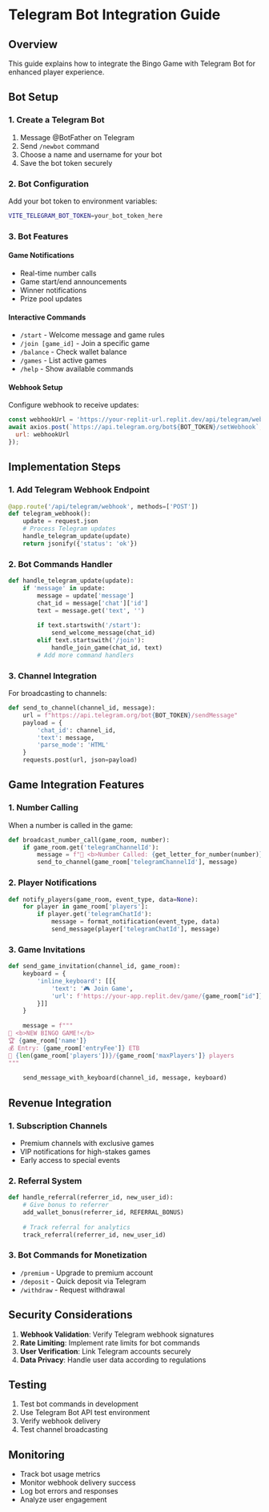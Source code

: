 
# Telegram Bot Integration Guide

## Overview
This guide explains how to integrate the Bingo Game with Telegram Bot for enhanced player experience.

## Bot Setup

### 1. Create a Telegram Bot
1. Message @BotFather on Telegram
2. Send `/newbot` command
3. Choose a name and username for your bot
4. Save the bot token securely

### 2. Bot Configuration
Add your bot token to environment variables:
```bash
VITE_TELEGRAM_BOT_TOKEN=your_bot_token_here
```

### 3. Bot Features

#### Game Notifications
- Real-time number calls
- Game start/end announcements
- Winner notifications
- Prize pool updates

#### Interactive Commands
- `/start` - Welcome message and game rules
- `/join [game_id]` - Join a specific game
- `/balance` - Check wallet balance
- `/games` - List active games
- `/help` - Show available commands

#### Webhook Setup
Configure webhook to receive updates:
```javascript
const webhookUrl = 'https://your-replit-url.replit.dev/api/telegram/webhook';
await axios.post(`https://api.telegram.org/bot${BOT_TOKEN}/setWebhook`, {
  url: webhookUrl
});
```

## Implementation Steps

### 1. Add Telegram Webhook Endpoint
```python
@app.route('/api/telegram/webhook', methods=['POST'])
def telegram_webhook():
    update = request.json
    # Process Telegram updates
    handle_telegram_update(update)
    return jsonify({'status': 'ok'})
```

### 2. Bot Commands Handler
```python
def handle_telegram_update(update):
    if 'message' in update:
        message = update['message']
        chat_id = message['chat']['id']
        text = message.get('text', '')
        
        if text.startswith('/start'):
            send_welcome_message(chat_id)
        elif text.startswith('/join'):
            handle_join_game(chat_id, text)
        # Add more command handlers
```

### 3. Channel Integration
For broadcasting to channels:
```python
def send_to_channel(channel_id, message):
    url = f"https://api.telegram.org/bot{BOT_TOKEN}/sendMessage"
    payload = {
        'chat_id': channel_id,
        'text': message,
        'parse_mode': 'HTML'
    }
    requests.post(url, json=payload)
```

## Game Integration Features

### 1. Number Calling
When a number is called in the game:
```python
def broadcast_number_call(game_room, number):
    if game_room.get('telegramChannelId'):
        message = f"🎯 <b>Number Called: {get_letter_for_number(number)}-{number}</b>"
        send_to_channel(game_room['telegramChannelId'], message)
```

### 2. Player Notifications
```python
def notify_players(game_room, event_type, data=None):
    for player in game_room['players']:
        if player.get('telegramChatId'):
            message = format_notification(event_type, data)
            send_message(player['telegramChatId'], message)
```

### 3. Game Invitations
```python
def send_game_invitation(channel_id, game_room):
    keyboard = {
        'inline_keyboard': [[{
            'text': '🎮 Join Game',
            'url': f'https://your-app.replit.dev/game/{game_room["id"]}'
        }]]
    }
    
    message = f"""
🎯 <b>NEW BINGO GAME!</b>
🏆 {game_room['name']}
💰 Entry: {game_room['entryFee']} ETB
👥 {len(game_room['players'])}/{game_room['maxPlayers']} players
"""
    
    send_message_with_keyboard(channel_id, message, keyboard)
```

## Revenue Integration

### 1. Subscription Channels
- Premium channels with exclusive games
- VIP notifications for high-stakes games
- Early access to special events

### 2. Referral System
```python
def handle_referral(referrer_id, new_user_id):
    # Give bonus to referrer
    add_wallet_bonus(referrer_id, REFERRAL_BONUS)
    
    # Track referral for analytics
    track_referral(referrer_id, new_user_id)
```

### 3. Bot Commands for Monetization
- `/premium` - Upgrade to premium account
- `/deposit` - Quick deposit via Telegram
- `/withdraw` - Request withdrawal

## Security Considerations

1. **Webhook Validation**: Verify Telegram webhook signatures
2. **Rate Limiting**: Implement rate limits for bot commands
3. **User Verification**: Link Telegram accounts securely
4. **Data Privacy**: Handle user data according to regulations

## Testing

1. Test bot commands in development
2. Use Telegram Bot API test environment
3. Verify webhook delivery
4. Test channel broadcasting

## Monitoring

- Track bot usage metrics
- Monitor webhook delivery success
- Log bot errors and responses
- Analyze user engagement
